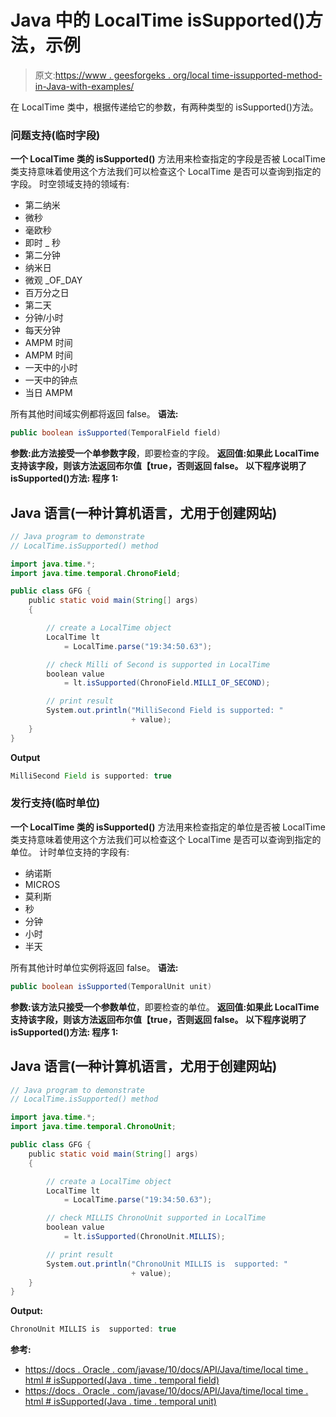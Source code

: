 # Java 中的 LocalTime isSupported()方法，示例

> 原文:[https://www . geesforgeks . org/local time-issupported-method-in-Java-with-examples/](https://www.geeksforgeeks.org/localtime-issupported-method-in-java-with-examples/)

在 LocalTime 类中，根据传递给它的参数，有两种类型的 isSupported()方法。

### 问题支持(临时字段)

**一个 **LocalTime** 类的 isSupported()** 方法用来检查指定的字段是否被 LocalTime 类支持意味着使用这个方法我们可以检查这个 LocalTime 是否可以查询到指定的字段。
时空领域支持的领域有:

*   第二纳米
*   微秒
*   毫欧秒
*   即时 _ 秒
*   第二分钟
*   纳米日
*   微观 _OF_DAY
*   百万分之日
*   第二天
*   分钟/小时
*   每天分钟
*   AMPM 时间
*   AMPM 时间
*   一天中的小时
*   一天中的钟点
*   当日 AMPM

所有其他时间域实例都将返回 false。
**语法:**

```java
public boolean isSupported(TemporalField field)
```

**参数:**此方法接受一个单参数**字段**，即要检查的字段。
**返回值:**如果此 LocalTime 支持该字段，则该方法返回**布尔值【true，否则返回 false。
以下程序说明了 isSupported()方法:
**程序 1:**** 

## Java 语言(一种计算机语言，尤用于创建网站)

```java
// Java program to demonstrate
// LocalTime.isSupported() method

import java.time.*;
import java.time.temporal.ChronoField;

public class GFG {
    public static void main(String[] args)
    {

        // create a LocalTime object
        LocalTime lt
            = LocalTime.parse("19:34:50.63");

        // check Milli of Second is supported in LocalTime
        boolean value
            = lt.isSupported(ChronoField.MILLI_OF_SECOND);

        // print result
        System.out.println("MilliSecond Field is supported: "
                           + value);
    }
}
```

**Output**

```java
MilliSecond Field is supported: true
```

### 发行支持(临时单位)

**一个 **LocalTime** 类的 isSupported()** 方法用来检查指定的单位是否被 LocalTime 类支持意味着使用这个方法我们可以检查这个 LocalTime 是否可以查询到指定的单位。
计时单位支持的字段有:

*   纳诺斯
*   MICROS
*   莫利斯
*   秒
*   分钟
*   小时
*   半天

所有其他计时单位实例将返回 false。
**语法:**

```java
public boolean isSupported(TemporalUnit unit)
```

**参数:**该方法只接受一个参数**单位**，即要检查的单位。
**返回值:**如果此 LocalTime 支持该字段，则该方法返回**布尔值【true，否则返回 false。
以下程序说明了 isSupported()方法:
**程序 1:**** 

## Java 语言(一种计算机语言，尤用于创建网站)

```java
// Java program to demonstrate
// LocalTime.isSupported() method

import java.time.*;
import java.time.temporal.ChronoUnit;

public class GFG {
    public static void main(String[] args)
    {

        // create a LocalTime object
        LocalTime lt
            = LocalTime.parse("19:34:50.63");

        // check MILLIS ChronoUnit supported in LocalTime
        boolean value
            = lt.isSupported(ChronoUnit.MILLIS);

        // print result
        System.out.println("ChronoUnit MILLIS is  supported: "
                           + value);
    }
}
```

**Output:** 

```java
ChronoUnit MILLIS is  supported: true
```

**参考:**

*   [https://docs . Oracle . com/javase/10/docs/API/Java/time/local time . html # isSupported(Java . time . temporal field)](https://docs.oracle.com/javase/10/docs/api/java/time/LocalTime.html#isSupported(java.time.temporal.TemporalField))
*   [https://docs . Oracle . com/javase/10/docs/API/Java/time/local time . html # isSupported(Java . time . temporal unit)](https://docs.oracle.com/javase/10/docs/api/java/time/LocalTime.html#isSupported(java.time.temporal.TemporalUnit))